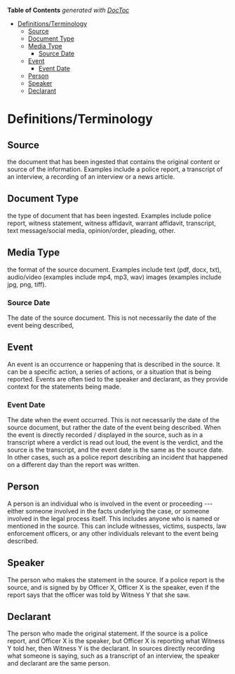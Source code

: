<!-- START doctoc generated TOC please keep comment here to allow auto update -->
<!-- DON'T EDIT THIS SECTION, INSTEAD RE-RUN doctoc TO UPDATE -->
**Table of Contents**  *generated with [DocToc](https://github.com/thlorenz/doctoc)*

- [Definitions/Terminology](#definitionsterminology)
  - [Source](#source)
  - [Document Type](#document-type)
  - [Media Type](#media-type)
    - [Source Date](#source-date)
  - [Event](#event)
    - [Event Date](#event-date)
  - [Person](#person)
  - [Speaker](#speaker)
  - [Declarant](#declarant)

<!-- END doctoc generated TOC please keep comment here to allow auto update -->

# Definitions/Terminology

## Source

the document that has been ingested that contains the original content or source of the information. Examples include a police report, a transcript of an interview, a recording of an interview or a news article.

## Document Type

the type of document that has been ingested. Examples include police report, witness statement, witness affidavit, warrant affidavit, transcript, text message/social media, opinion/order, pleading, other.

## Media Type

the format of the source document. Examples include text (pdf, docx, txt), audio/video (examples include mp4, mp3, wav) images (examples include jpg, png, tiff).

### Source Date

The date of the source document. This is not necessarily the date of the event being described,

## Event

An event is an occurrence or happening that is described in the source. It can be a specific action, a series of actions, or a situation that is being reported. Events are often tied to the speaker and declarant, as they provide context for the statements being made.

### Event Date

The date when the event occurred. This is not necessarily the date of the source document, but rather the date of the event being described. When the event is directly recorded / displayed in the source, such as in a transcript where a verdict is read out loud, the event is the verdict, and the source is the transcript, and the event date is the same as the source date. In other cases, such as a police report describing an incident that happened on a different day than the report was written.

## Person

A person is an individual who is involved in the event or proceeding --- either someone involved in the facts underlying the case, or someone involved in the legal process itself. This includes anyone who is named
or mentioned in the source. This can include witnesses, victims, suspects, law enforcement officers, or any other individuals relevant to the event being described.

## Speaker

The person who makes the statement in the source. If a police report is the source, and is signed by by Officer X, Officer X is the speaker, even if the report says that the officer was told by Witness Y that she saw.

## Declarant

The person who made the original statement. If the source is a police report, and Officer X is the speaker, but Officer X is reporting what Witness Y told her, then Witness Y is the declarant. In sources directly recording what someone is saying, such as a transcript of an interview, the speaker and declarant are the same person.
